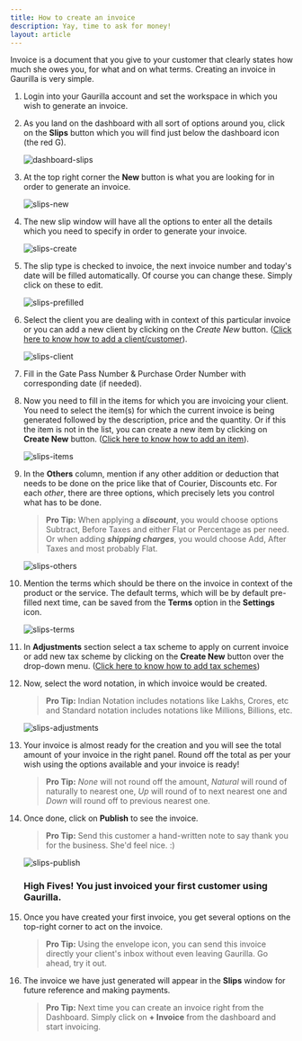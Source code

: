 ```yaml
---
title: How to create an invoice
description: Yay, time to ask for money!
layout: article
---
```

Invoice is a document that you give to your customer that clearly states how much she owes you, for what and on what terms. Creating an invoice in Gaurilla is very simple.

1. Login into your Gaurilla account and set the workspace in which you wish to generate an invoice.

2. As you land on the dashboard with all sort of options around you, click on the **Slips** button which you will find just below the dashboard icon (the red G).

    ![dashboard-slips](http://placehold.it/800x500)

3. At the top right corner the **New** button is what you are looking for in order to generate an invoice.

    ![slips-new](http://placehold.it/800x500)

4. The new slip window will have all the options to enter all the details which you need to specify in order to generate your invoice.

    ![slips-create](http://placehold.it/800x500)

5. The slip type is checked to invoice, the next invoice number and today's date will be filled automatically. Of course you can change these. Simply click on these to edit.

    ![slips-prefilled](http://placehold.it/800x500)

6. Select the client you are dealing with in context of this particular invoice or you can add a new client by clicking on the *Create New* button. ([Click here to know how to add a client/customer]()).

    ![slips-client](http://placehold.it/800x500)

7. Fill in the Gate Pass Number & Purchase Order Number with corresponding date (if needed).

8. Now you need to fill in the items for which you are invoicing your client. You need to select the item(s) for which the current invoice is being generated followed by the description, price and the quantity. Or if this the item is not in the list, you can create a new item by clicking on **Create New** button. ([Click here to know how to add an item]()).

    ![slips-items](http://placehold.it/800x500)

9. In the **Others** column, mention if any other addition or deduction that needs to be done on the price like that of Courier, Discounts etc. For each *other*, there are three options, which precisely lets you control what has to be done.
    
    > **Pro Tip:** When applying a **_discount_**, you would choose options Subtract, Before Taxes and either Flat or Percentage as per need. Or when adding **_shipping charges_**, you would choose Add, After Taxes and most probably Flat.

    ![slips-others](http://placehold.it/800x500)

10. Mention the terms which should be there on the invoice in context of the product or the service. The default terms, which will be by default pre-filled next time, can be saved from the **Terms** option in the **Settings** icon.

    ![slips-terms](http://placehold.it/800x500)

11. In **Adjustments** section select a tax scheme to apply on current invoice or add new tax scheme by clicking on the **Create New** button over the drop-down menu. ([Click here to know how to add tax schemes]())

12. Now, select the word notation, in which invoice would be created.
    
    > **Pro Tip:** Indian Notation includes notations like Lakhs, Crores, etc and Standard notation includes notations like Millions, Billions, etc.

    ![slips-adjustments](http://placehold.it/800x500)

13. Your invoice is almost ready for the creation and you will see the total amount of your invoice in the right panel. Round off the total as per your wish using the options available and your invoice is ready!
    
    > **Pro Tip:** _None_ will not round off the amount, _Natural_ will round of naturally to nearest one, _Up_ will round of to next nearest one and _Down_ will round off to previous nearest one.

14. Once done, click on **Publish** to see the invoice.

    > **Pro Tip:** Send this customer a hand-written note to say thank you for the business. She'd feel nice. :)

    ![slips-publish](http://placehold.it/800x500)

    ### High Fives! You just invoiced your first customer using Gaurilla.

15. Once you have created your first invoice, you get several options on the top-right corner to act on the invoice.
    
    > **Pro Tip:** Using the envelope icon, you can send this invoice directly your client's inbox without even leaving Gaurilla. Go ahead, try it out.

16. The invoice we have just generated will appear in the **Slips** window for future reference and making payments.

    > **Pro Tip:** Next time you can create an invoice right from the Dashboard. Simply click on **+ Invoice** from the dashboard and start invoicing.